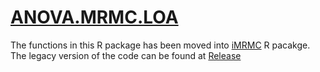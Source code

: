 # [ANOVA.MRMC.LOA](https://github.com/DIDSR/ANOVA.MRMC.LOA)

The functions in this R package has been moved into [iMRMC](https://github.com/DIDSR/iMRMC/tree/master/Rpackage/iMRMC) R pacakge. The legacy version of the code can be found at [Release](https://github.com/DIDSR/ANOVA.MRMC.LOA/releases/tag/1.0)
